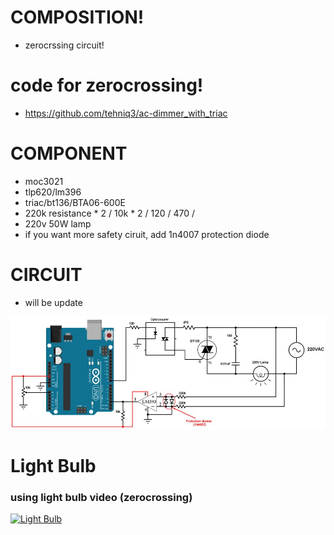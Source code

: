 # COMPOSITION!
* zerocrssing circuit!


# code for zerocrossing!
* https://github.com/tehniq3/ac-dimmer_with_triac

# COMPONENT
* moc3021
* tlp620/lm396
* triac/bt136/BTA06-600E
* 220k resistance  * 2 / 10k * 2  /  120 / 470 /
* 220v 50W lamp
* if you want more safety ciruit, add 1n4007 protection diode

# CIRCUIT
* will be update


![CIRCUIT](회로.jpg)


# Light Bulb
### using light bulb video (zerocrossing)
[![Light Bulb](https://i.ibb.co/SRwWCN3/https-i-ytimg-com-vi-Q0n-Y4-D9vxs-Y-hqdefault.jpg)](https://www.youtube.com/watch?v=Q0nY4D9vxsY "Light Bulb")